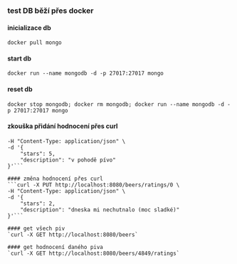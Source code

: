 ### test DB běží přes docker
#### inicializace db
`docker pull mongo`
#### start db
`docker run --name mongodb -d -p 27017:27017 mongo`
#### reset db
`docker stop mongodb; docker rm mongodb; docker run --name mongodb -d -p 27017:27017 mongo`


#### zkouška přidání hodnocení přes curl
```curl -X POST http://localhost:8080/beers/4849/ratings \
-H "Content-Type: application/json" \
-d '{
    "stars": 5,
    "description": "v pohodě pívo"
}'```

#### změna hodnocení přes curl
```curl -X PUT http://localhost:8080/beers/ratings/0 \
-H "Content-Type: application/json" \
-d '{
    "stars": 2,
    "description": "dneska mi nechutnalo (moc sladké)"
}'```

#### get všech piv
`curl -X GET http://localhost:8080/beers`

#### get hodnocení daného piva
`curl -X GET http://localhost:8080/beers/4849/ratings`
